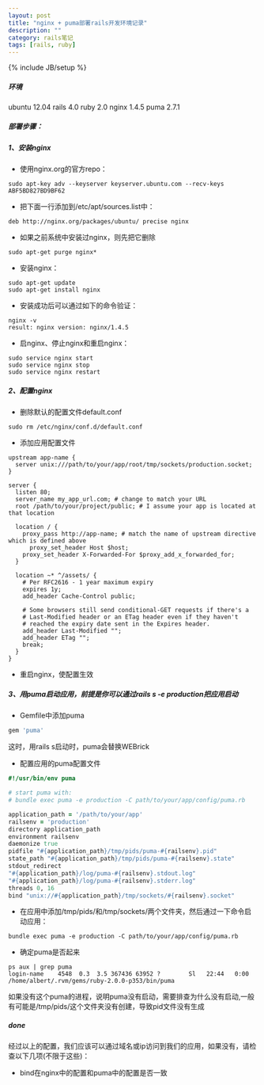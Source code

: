 ```yaml
---
layout: post
title: "nginx + puma部署rails开发环境记录"
description: ""
category: rails笔记 
tags: [rails, ruby]
---
```

{% include JB/setup %}

##### 环境

ubuntu 12.04 rails 4.0 ruby 2.0 nginx 1.4.5 puma 2.7.1

##### 部署步骤：

##### 1、安装nginx

* 使用nginx.org的官方repo：

```shell
sudo apt-key adv --keyserver keyserver.ubuntu.com --recv-keys ABF5BD827BD9BF62
```

* 把下面一行添加到/etc/apt/sources.list中：

```shell
deb http://nginx.org/packages/ubuntu/ precise nginx
```

* 如果之前系统中安装过nginx，则先把它删除

```shell
sudo apt-get purge nginx*
```

* 安装nginx：

```shell
sudo apt-get update
sudo apt-get install nginx
```

* 安装成功后可以通过如下的命令验证：

```shell
nginx -v
result: nginx version: nginx/1.4.5
```

* 启nginx、停止nginx和重启nginx：

```shell
sudo service nginx start
sudo service nginx stop
sudo service nginx restart
```

##### 2、配置nginx

* 删除默认的配置文件default.conf

```shell
sudo rm /etc/nginx/conf.d/default.conf
```
* 添加应用配置文件

```shell
upstream app-name {
  server unix:///path/to/your/app/root/tmp/sockets/production.socket;
}

server {
  listen 80;
  server_name my_app_url.com; # change to match your URL
  root /path/to/your/project/public; # I assume your app is located at that location

  location / {
    proxy_pass http://app-name; # match the name of upstream directive which is defined above
      proxy_set_header Host $host;
    proxy_set_header X-Forwarded-For $proxy_add_x_forwarded_for;
  }

  location ~* ^/assets/ {
    # Per RFC2616 - 1 year maximum expiry
    expires 1y;
    add_header Cache-Control public;

    # Some browsers still send conditional-GET requests if there's a
    # Last-Modified header or an ETag header even if they haven't
    # reached the expiry date sent in the Expires header.
    add_header Last-Modified "";
    add_header ETag "";
    break;
  }
}
```

* 重启nginx，使配置生效

##### 3、用puma启动应用，前提是你可以通过rails s -e production把应用启动

* Gemfile中添加puma

```ruby
gem 'puma'
```
这时，用rails s启动时，puma会替换WEBrick

* 配置应用的puma配置文件

```ruby
#!/usr/bin/env puma

# start puma with:
# bundle exec puma -e production -C path/to/your/app/config/puma.rb

application_path = '/path/to/your/app'
railsenv = 'production'
directory application_path
environment railsenv
daemonize true
pidfile "#{application_path}/tmp/pids/puma-#{railsenv}.pid"
state_path "#{application_path}/tmp/pids/puma-#{railsenv}.state"
stdout_redirect
"#{application_path}/log/puma-#{railsenv}.stdout.log"
"#{application_path}/log/puma-#{railsenv}.stderr.log"
threads 0, 16
bind "unix://#{application_path}/tmp/sockets/#{railsenv}.socket"
```

* 在应用中添加/tmp/pids/和/tmp/sockets/两个文件夹，然后通过一下命令启动应用：

```shell
bundle exec puma -e production -C path/to/your/app/config/puma.rb
```

* 确定puma是否起来

```shell
ps aux | grep puma
login-name    4548  0.3  3.5 367436 63952 ?        Sl   22:44   0:00 /home/albert/.rvm/gems/ruby-2.0.0-p353/bin/puma  
```
如果没有这个puma的进程，说明puma没有启动，需要排查为什么没有启动,一般有可能是/tmp/pids/这个文件夹没有创建，导致pid文件没有生成

##### done

经过以上的配置，我们应该可以通过域名或ip访问到我们的应用，如果没有，请检查以下几项(不限于这些)：

* bind在nginx中的配置和puma中的配置是否一致
